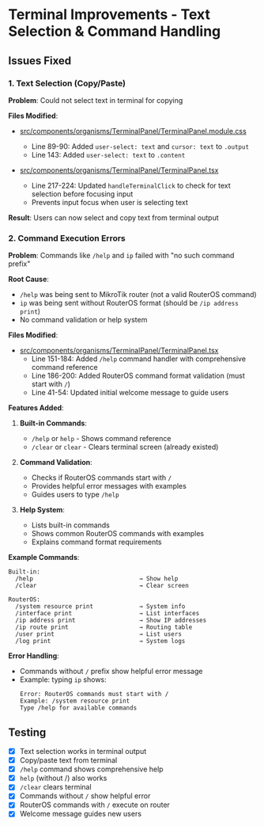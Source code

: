 # Terminal Improvements - Text Selection & Command Handling

## Issues Fixed

### 1. Text Selection (Copy/Paste)
**Problem**: Could not select text in terminal for copying

**Files Modified**:
- [src/components/organisms/TerminalPanel/TerminalPanel.module.css](src/components/organisms/TerminalPanel/TerminalPanel.module.css)
  - Line 89-90: Added `user-select: text` and `cursor: text` to `.output`
  - Line 143: Added `user-select: text` to `.content`

- [src/components/organisms/TerminalPanel/TerminalPanel.tsx](src/components/organisms/TerminalPanel/TerminalPanel.tsx)
  - Line 217-224: Updated `handleTerminalClick` to check for text selection before focusing input
  - Prevents input focus when user is selecting text

**Result**: Users can now select and copy text from terminal output

### 2. Command Execution Errors
**Problem**: Commands like `/help` and `ip` failed with "no such command prefix"

**Root Cause**: 
- `/help` was being sent to MikroTik router (not a valid RouterOS command)
- `ip` was being sent without RouterOS format (should be `/ip address print`)
- No command validation or help system

**Files Modified**:
- [src/components/organisms/TerminalPanel/TerminalPanel.tsx](src/components/organisms/TerminalPanel/TerminalPanel.tsx)
  - Line 151-184: Added `/help` command handler with comprehensive command reference
  - Line 186-200: Added RouterOS command format validation (must start with `/`)
  - Line 41-54: Updated initial welcome message to guide users

**Features Added**:
1. **Built-in Commands**:
   - `/help` or `help` - Shows command reference
   - `/clear` or `clear` - Clears terminal screen (already existed)

2. **Command Validation**:
   - Checks if RouterOS commands start with `/`
   - Provides helpful error messages with examples
   - Guides users to type `/help`

3. **Help System**:
   - Lists built-in commands
   - Shows common RouterOS commands with examples
   - Explains command format requirements

**Example Commands**:
```
Built-in:
  /help                              → Show help
  /clear                             → Clear screen

RouterOS:
  /system resource print             → System info
  /interface print                   → List interfaces
  /ip address print                  → Show IP addresses
  /ip route print                    → Routing table
  /user print                        → List users
  /log print                         → System logs
```

**Error Handling**:
- Commands without `/` prefix show helpful error message
- Example: typing `ip` shows:
  ```
  Error: RouterOS commands must start with /
  Example: /system resource print
  Type /help for available commands
  ```

## Testing
- [x] Text selection works in terminal output
- [x] Copy/paste text from terminal
- [x] `/help` command shows comprehensive help
- [x] `help` (without /) also works
- [x] `/clear` clears terminal
- [x] Commands without `/` show helpful error
- [x] RouterOS commands with `/` execute on router
- [x] Welcome message guides new users
